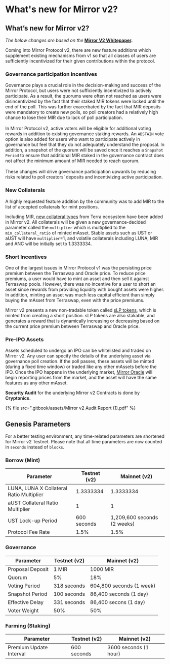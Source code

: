 # What's new for Mirror v2?

## What’s new for Mirror v2?&#x20;

_The below changes are based on the_ [**Mirror V2 Whitepaper**](https://mirror.finance/Mirror\_Protocol\_v2.pdf)**.**

Coming into Mirror Protocol v2, there are new feature additions which supplement existing mechanisms from v1 so that all classes of users are sufficiently incentivized for their given contributions within the protocol.

### **Governance participation incentives**

Governance plays a crucial role in the decision-making and success of the Mirror Protocol, but users were not sufficiently incentivized to actively participate. As a result, the quorums were often not reached as users were disincentivized by the fact that their staked MIR tokens were locked until the end of the poll. This was further exacerbated by the fact that MIR deposits were mandatory to create new polls, so poll creators had a relatively high chance to lose their MIR due to lack of poll participation.\
\
In Mirror Protocol v2, active voters will be eligible for additional voting rewards in addition to existing governance staking rewards. An `ABSTAIN` vote option is also added for users who want to participate actively in governance but feel that they do not adequately understand the proposal. In addition, a snapshot of the quorum will be saved once it reaches a `Snapshot Period` to ensure that additional MIR staked in the governance contract does not affect the minimum amount of MIR needed to reach quorum.\
\
These changes will drive governance participation upwards by reducing risks related to poll creators’ deposits and incentivizing active participation.&#x20;

### **New Collaterals**

A highly requested feature addition by the community was to add MIR to the list of accepted collaterals for mint positions.&#x20;

Including MIR, [new collateral types](protocol/mirrored-assets-massets.md#collateral) from Terra ecosystem have been added in Mirror v2. All collaterals will be given a new governance-decided parameter called the `multiplier` which is multiplied to the `min_collateral_ratio` of minted mAsset. Stable assets such as UST or aUST will have `multiplier`=1, and volatile collaterals including LUNA, MIR and ANC will be initially set to 1.3333334.

### **Short Incentives**

One of the largest issues in Mirror Protocol v1 was the persisting price premium between the Terraswap and Oracle price. To reduce price premiums, a user would have to mint an asset and then sell it against Terraswap pools. However, there was no incentive for a user to short an asset since rewards from providing liquidity with bought assets were higher. In addition, minting an asset was much less capital efficient than simply buying the mAsset from Terraswap, even with the price premiums.

Mirror v2 presents a new non-tradable token called [sLP tokens](protocol/staking-tokens-lp-and-slp.md#slp-tokens-short-tokens), which is minted from creating a short position. sLP tokens are also stakable, and generates a reward that is dynamically increasing or decreasing based on the current price premium between Terraswap and Oracle price.&#x20;

### **Pre-IPO Assets**

Assets scheduled to undergo an IPO can be whitelisted and traded on Mirror v2. Any user can specify the details of the underlying asset via governance poll creation. If the poll passes, these assets will be minted (during a fixed time window) or traded like any other mAssets before the IPO. Once the IPO happens in the underlying market, [Mirror Oracle](contracts/oracle.md) will begin reporting prices from the market, and the asset will have the same features as any other mAsset.&#x20;

**Security Audit** for the underlying Mirror v2 Contracts is done by **Cryptonics.**

{% file src=".gitbook/assets/Mirror v2 Audit Report (1).pdf" %}

## Genesis Parameters

For a better testing environment, any time-related parameters are shortened for Mirror v2 Testnet. Please note that all time parameters are now counted in `seconds` instead of `blocks`.

### Borrow (Mint)

| Parameter                                 | Testnet (v2) | Mainnet (v2)                |
| ----------------------------------------- | ------------ | --------------------------- |
| LUNA, LUNA X Collateral Ratio Multiplier  | 1.3333334    | 1.3333334                   |
| aUST Collateral Ratio Multiplier          | 1            | 1                           |
| UST Lock-up Period                        | 600 seconds  | 1,209,600 seconds (2 weeks) |
| Protocol Fee Rate                         | 1.5%         | 1.5%                        |

### Governance&#x20;

| Parameter        | Testnet (v2) | Mainnet (v2)             |
| ---------------- | ------------ | ------------------------ |
| Proposal Deposit | 1 MIR        | 1000 MIR                 |
| Quorum           | 5%           | 18%                      |
| Voting Period    | 318 seconds  | 604,800 seconds (1 week) |
| Snapshot Period  | 100 seconds  | 86,400 seconds (1 day)   |
| Effective Delay  | 331 seconds  | 86,400 secons (1 day)    |
| Voter Weight     | 50%          | 50%                      |

### Farming (Staking)

| Parameter               | Testnet (v2) | Mainnet (v2)          |
| ----------------------- | ------------ | --------------------- |
| Premium Update Interval | 600 seconds  | 3600 seconds (1 hour) |
